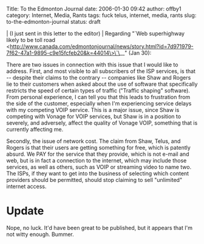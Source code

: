 Title: To the Edmonton Journal
date: 2006-01-30 09:42
author: offby1
category: Internet, Media, Rants
tags: fuck telus, internet, media, rants
slug: to-the-edmonton-journal
status: draft

| (I just sent in this letter to the editor)
| Regarding "\`Web superhighway likely to be toll road \<http://www.canada.com/edmontonjournal/news/story.html?id=7d971979-7f62-47a1-9895-c9e15fcfeb20&k=44014\>\`\__" (Jan 30):

There are two issues in connection with this issue that I would like to address. First, and most visible to all subscribers of the ISP services, is that \-- despite their claims to the contrary \-- companies like Shaw and Rogers lie to their customers when asked about the use of software that specifically restricts the speed of certain types of traffic ("Traffic shaping" software). From personal experience, I can tell you that this leads to frustration from the side of the customer, especially when I'm experiencing service delays with my competing VOIP service. This is a major issue, since Shaw is competing with Vonage for VOIP services, but Shaw is in a position to severely, and adversely, affect the quality of Vonage VOIP, something that is currently affecting me.

Secondly, the issue of network cost. The claim from Shaw, Telus, and Rogers is that their users are getting something for free, which is patently absurd. We PAY for the service that they provide, which is not e-mail and web, but is in fact a connection to the internet, which may include those services, as well as others, such as VOIP or streaming video to name two. The ISPs, if they want to get into the business of selecting which content providers should be permitted, should stop claiming to sell "unlimited" internet access.

# Update

Nope, no luck. It'd have been great to be published, but it appears that I'm not witty enough. Bummer.
